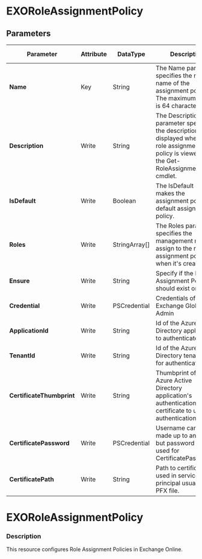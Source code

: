﻿# EXORoleAssignmentPolicy

## Parameters

| Parameter | Attribute | DataType | Description | Allowed Values |
| --- | --- | --- | --- | --- |
| **Name** | Key | String | The Name parameter specifies the new name of the assignment policy. The maximum length is 64 characters. ||
| **Description** | Write | String | The Description parameter specifies the description that's displayed when the role assignment policy is viewed using the Get-RoleAssignmentPolicy cmdlet. ||
| **IsDefault** | Write | Boolean | The IsDefault switch makes the assignment policy the default assignment policy. ||
| **Roles** | Write | StringArray[] | The Roles parameter specifies the management roles to assign to the role assignment policy when it's created. ||
| **Ensure** | Write | String | Specify if the Role Assignment Policy should exist or not. |Present, Absent|
| **Credential** | Write | PSCredential | Credentials of the Exchange Global Admin ||
| **ApplicationId** | Write | String | Id of the Azure Active Directory application to authenticate with. ||
| **TenantId** | Write | String | Id of the Azure Active Directory tenant used for authentication. ||
| **CertificateThumbprint** | Write | String | Thumbprint of the Azure Active Directory application's authentication certificate to use for authentication. ||
| **CertificatePassword** | Write | PSCredential | Username can be made up to anything but password will be used for CertificatePassword ||
| **CertificatePath** | Write | String | Path to certificate used in service principal usually a PFX file. ||

# EXORoleAssignmentPolicy

### Description

This resource configures Role Assignment Policies in Exchange Online.


